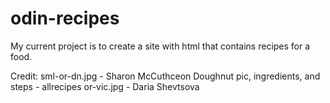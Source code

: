 # odin-recipes
My current project is to create a site with html that contains recipes for a food.

Credit:
sml-or-dn.jpg - Sharon McCuthceon
Doughnut pic, ingredients, and steps - allrecipes
or-vic.jpg - Daria Shevtsova
